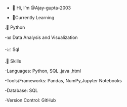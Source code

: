 - 👋 Hi, I’m @Ajay-gupta-2003

- 🌱Currently Learning
  
.🐍 Python

-📊 Data Analysis and Visualization

-📈 Sql

.🚀 Skills

-Languages: Python, SQL ,java ,html

-Tools/Frameworks: Pandas, NumPy,Jupyter Notebooks

-Database: SQL

-Version Control: GitHub
